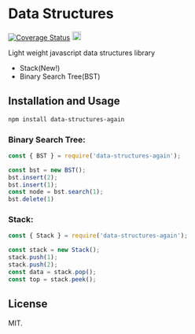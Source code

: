# Data Structures
<p>
    <a href='https://coveralls.io/github/divyanshyadav/data-structures-again?branch=master'><img src='https://coveralls.io/repos/github/divyanshyadav/data-structures-again/badge.svg?branch=master' alt='Coverage Status' /></a>
    <a href="https://badge.fury.io/js/data-structures-again"><img src="https://badge.fury.io/js/data-structures-again.svg" alt="npm version" height="18"></a>
</p>

Light weight javascript data structures library

+ Stack(New!)
+ Binary Search Tree(BST)


## Installation and Usage

```bash
npm install data-structures-again
```

### Binary Search Tree:
```js
const { BST } = require('data-structures-again');

const bst = new BST();
bst.insert(2);
bst.insert(1);
const node = bst.search(1);
bst.delete(1)

```

### Stack:
```js
const { Stack } = require('data-structures-again');

const stack = new Stack();
stack.push(1);
stack.push(2);
const data = stack.pop();
const top = stack.peek();
```

## License
MIT.